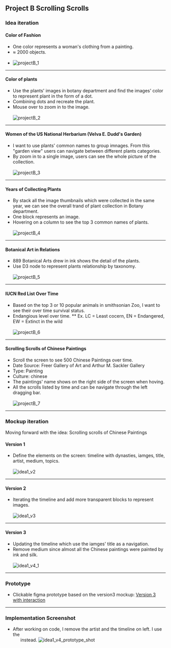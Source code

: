 ## Project B Scrolling Scrolls
### Idea iteration
#### Color of Fashion
* One color represents a woman's clothing from a painting.
* ≈ 2000 objects.
<br></br>
* ![projectB_1](https://user-images.githubusercontent.com/6037803/138577449-edc0d1ba-690c-41bc-bccd-8118a63f37c1.jpg)
- - - -
#### Color of plants
* Use the plants' images in botany department and find the images' color to represent plant in the form of a dot.
* Combining dots and recreate the plant.
* Mouse over to zoom in to the image.
<br></br>
  ![projectB_2](https://user-images.githubusercontent.com/6037803/138577508-b1bda20f-5f41-481a-9b80-c60a16780e7c.jpg)
- - - -
#### Women of the US National Herbarium (Velva E. Dudd's Garden)
* I want to use plants' common names to group imnages. From this "garden view" users can navigate between different plants categories.
* By zoom in to a single image, users can see the whole picture of the collection.
<br></br>
  ![projectB_3](https://user-images.githubusercontent.com/6037803/138577512-ac8edea4-a572-4ae4-a727-675648d9549d.jpg)
- - - -
#### Years of Collecting Plants
* By stack all the image thumbnails which were collected in the same year, we can see the overall trand of plant collection in Botany department.
* One block represents an image.
* Hovering on a column to see the top 3 common names of plants.
<br></br>
  ![projectB_4](https://user-images.githubusercontent.com/6037803/138577515-9cd00505-0804-41c3-96b1-27257cc1ea1d.jpg)
- - - -
#### Botanical Art in Relations
* 889 Botanical Arts drew in ink shows the detail of the plants.
* Use D3 node to represent plants relationship by taxonomy.
<br></br>
  ![projectB_5](https://user-images.githubusercontent.com/6037803/138577516-9f81b23c-0d28-4238-ab1a-1899e765341f.jpg)
- - - -
#### IUCN Red List Over Time
* Based on the top 3 or 10 popular animals in smithsonian Zoo, I want to see their over time survival status.
* Endangious level over time.
** Ex. LC = Least cocern, EN = Endangered, EW = Extinct in the wild
  <br></br>
  ![projectB_6](https://user-images.githubusercontent.com/6037803/138577517-c3e1d4f7-9b95-4a1d-b418-a4a387819007.jpg)
- - - -
#### Scrolling Scrolls of Chinese Paintings
* Scroll the screen to see 500 Chinese Paintings over time.
* Date Source: Freer Gallery of Art and Arthur M. Sackler Gallery
* Type: Painting
* Culture: chinese
* The paintings' name shows on the right side of the screen when hoving.
* All the scrolls listed by time and can be navigate through the left dragging bar.
  <br></br>
  ![projectB_7](https://user-images.githubusercontent.com/6037803/138577518-43479d46-328c-4f1c-81f2-166ad9fef21f.jpg)
- - - -
### Mockup iteration
Moving forward with the idea: Scrolling scrolls of Chinese Paintings 

#### Version 1
* Define the elements on the screen: timeline with dynasties, iamges, title, artist, medium, topics.
<br></br>
![idea1_v2](https://user-images.githubusercontent.com/6037803/138578319-05dfb759-e1eb-4053-baf7-3ff0d578c2d9.png)
- - - -
#### Version 2
* Iterating the timeline and add more transparent blocks to represent images.
<br></br>
![idea1_v3](https://user-images.githubusercontent.com/6037803/138578320-71934e2b-c000-4447-8949-a6a2b568cccd.png)
- - - -
#### Version 3
* Updating the timeline which use the iamges' title as a navigation.
* Remove medium since almost all the Chinese paintings were painted by ink and silk. 
<br></br>
![idea1_v4_1](https://user-images.githubusercontent.com/6037803/138578321-2dfaf68e-72e6-4ffe-9fe5-0adbfec86096.png)
- - - -
### Prototype
* Clickable figma prototype based on the version3 mockup:
[Version 3 with interaction](https://www.figma.com/proto/GM5z2EksfVAiYP5HPmiwDR/Project-B?page-id=0%3A1&node-id=147%3A383&viewport=284%2C48%2C0.25&scaling=contain&starting-point-node-id=119%3A239)
- - - -
### Implementation Screenshot
* After working on code, I remove the artist and the timeline on left. I use the <ul> instead.
![idea1_v4_prototype_shot](https://user-images.githubusercontent.com/6037803/139563329-bce9bb50-9c6f-42cb-9df8-a9629ae170f6.png)


